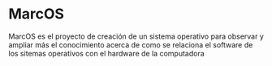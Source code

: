 # MarcOS
 MarcOS es el proyecto de creación de un sistema operativo para observar y ampliar más el conocimiento acerca de como se relaciona el software de los sitemas operativos con el hardware de la computadora
